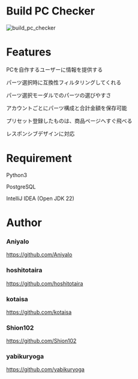 # Build PC Checker

![build_pc_checker](https://github.com/AITYY2024/BuildPCChecker/assets/166354260/23b339ec-69af-4f53-9193-e152261b5e52)

# Features

PCを自作するユーザーに情報を提供する

パーツ選択時に互換性フィルタリングしてくれる

パーツ選択モーダルでのパーツの選びやすさ

アカウントごとにパーツ構成と合計金額を保存可能

プリセット登録したものは、商品ページへすぐ飛べる

レスポンシブデザインに対応

# Requirement

Python3

PostgreSQL

IntelliJ IDEA (Open JDK 22)

# Author

### AniyaIo

https://github.com/AniyaIo

### hoshitotaira

https://github.com/hoshitotaira

### kotaisa

https://github.com/kotaisa

### Shion102

https://github.com/Shion102

### yabikuryoga

https://github.com/yabikuryoga
